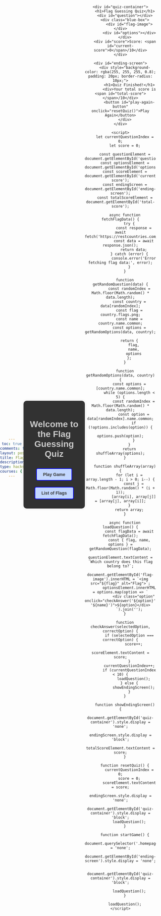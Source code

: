 ```yaml
---
toc: true
comments: false
layout: post
title: Flag Guessing Game
description: Feature for CPT
type: hacks
courses: { compsci: {week: 21} }
---
```

<html lang="en">
<head>
    <meta charset="UTF-8">
    <meta name="viewport" content="width=device-width, initial-scale=1.0">
    <title>Flag Guessing Quiz</title>
    <style>
        body {
            font-family: Arial, sans-serif;
            margin: 0;
            padding: 0;
            text-align: center;
            background-image: url('https://imagecache.jpl.nasa.gov/images/edu/images/imagerecords/57000/57723/globe_west_2048-640x350.jpg');
            background-size: cover;
            background-position: center;
            display: flex; 
            align-items: center; 
            justify-content: center; 
            height: 100vh; 
        }
        .homepage {
            max-width: 400px;
            padding: 20px;
            background-color: rgba(0, 0, 0, 0.8);
            border-radius: 10px;
            box-shadow: 0 0 10px rgba(0, 0, 0, 0.1);
            margin-bottom: 20px;
            color: #ccc;
        }
        .homepage h1 {
            color: #ccc;
            margin-bottom: 20px;
        }
        .button {
            display: inline-block;
            margin: 10px;
            padding: 10px 20px;
            background-color: #c3d7ff;
            border: 2px solid blue;
            border-radius: 5px;
            cursor: pointer;
            text-decoration: none;
            color: #333;
            font-weight: bold;
            transition: background-color 0.3s;
        }
        .button:hover {
            background-color: #b0c5f5;
        }
        #quiz-container {
            max-width: 600px;
            padding: 20px;
            background-color: rgba(0, 0, 0, 0.8);
            border-radius: 10px;
            box-shadow: 0 0 10px rgba(0, 0, 0, 0.1); 
            color: #ccc;
            display: none; /* initially hidden */
        }
        h1 {
            color: #ccc;
        }
        #question {
            font-size: 20px;
            margin-bottom: 20px;
        }
        .option {
            display: inline-block;
            margin: 5px;
            padding: 10px 20px;
            background-color: #c3d7ff; 
            border: 2px solid blue;
            cursor: pointer;
            color: #333;
        }
        .option:hover {
            background-color: #b0c5f5;
        }
        #score {
            margin-top: 20px;
            font-size: 18px;
            color: #ccc;
        }
        .blue-box {
            padding: 10px;
            margin-bottom: 20px;
            display: inline-block;
        }
        #ending-screen {
            display: none; 
            background-color: rgba(0, 0, 0, 0.8);
            padding: 20px;
            border-radius: 10px;
            max-width: 400px; 
            color: #000; /* Changed font color to black */
        }
        #ending-screen h1 {
            color: #000; /* Changed font color to black */
        }
    </style>
</head>
<body>
    <div class="homepage">
        <h1>Welcome to the Flag Guessing Quiz</h1>
        <a href="#" class="button" onclick="startGame()">Play Game</a>
        <a href="https://rayanesouuuu1234.github.io/cpt_frontend/2024/02/09/flaglist.html" class="button">List of Flags</a>
    </div>

    <div id="quiz-container">
        <h1>Flag Guessing Quiz</h1>
        <div id="question"></div>
        <div class="blue-box">
            <div id="flag-image"></div>
            <div id="options"></div>
        </div>
        <div id="score">Score: <span id="current-score">0</span>/10</div>
    </div>

    <div id="ending-screen">
        <div style="background-color: rgba(255, 255, 255, 0.8); padding: 20px; border-radius: 10px;">
            <h1>Quiz Finished!</h1>
            <div>Your total score is <span id="total-score"></span>/10</div>
            <button id="play-again-button" onclick="resetQuiz()">Play Again</button>
        </div>
    </div>

    <script>
        let currentQuestionIndex = 0;
        let score = 0;

        const questionElement = document.getElementById('question');
        const optionsElement = document.getElementById('options');
        const scoreElement = document.getElementById('current-score');
        const endingScreen = document.getElementById('ending-screen');
        const totalScoreElement = document.getElementById('total-score');

        async function fetchFlagData() {
            try {
                const response = await fetch('https://restcountries.com/v3.1/all');
                const data = await response.json();
                return data;
            } catch (error) {
                console.error('Error fetching flag data:', error);
            }
        }

        function getRandomQuestion(data) {
            const randomIndex = Math.floor(Math.random() * data.length);
            const country = data[randomIndex];
            const flag = country.flags.png;
            const name = country.name.common;
            const options = getRandomOptions(data, country);

            return {
                flag,
                name,
                options
            };
        }

        function getRandomOptions(data, country) {
            const options = [country.name.common];
            while (options.length < 5) {
                const randomIndex = Math.floor(Math.random() * data.length);
                const option = data[randomIndex].name.common;
                if (!options.includes(option)) {
                    options.push(option);
                }
            }
            return shuffleArray(options);
        }

        function shuffleArray(array) {
            for (let i = array.length - 1; i > 0; i--) {
                const j = Math.floor(Math.random() * (i + 1));
                [array[i], array[j]] = [array[j], array[i]];
            }
            return array;
        }

        async function loadQuestion() {
            const flagData = await fetchFlagData();
            const { flag, name, options } = getRandomQuestion(flagData);
            questionElement.textContent = `Which country does this flag belong to?`;
            document.getElementById('flag-image').innerHTML = `<img src="${flag}" alt="Flag">`;
            optionsElement.innerHTML = options.map(option => `
                <div class="option" onclick="checkAnswer('${option}', '${name}')">${option}</div>
            `).join('');
        }

        function checkAnswer(selectedOption, correctOption) {
            if (selectedOption === correctOption) {
                score++;
                scoreElement.textContent = score;
            }
            currentQuestionIndex++;
            if (currentQuestionIndex < 10) {
                loadQuestion();
            } else {
                showEndingScreen();
            }
        }

        function showEndingScreen() {
            document.getElementById('quiz-container').style.display = 'none';
            endingScreen.style.display = 'block';
            totalScoreElement.textContent = score;
        }

        function resetQuiz() {
            currentQuestionIndex = 0;
            score = 0;
            scoreElement.textContent = score;
            endingScreen.style.display = 'none';
            document.getElementById('quiz-container').style.display = 'block';
            loadQuestion();
        }

        function startGame() {
            document.querySelector('.homepage').style.display = 'none';
            document.getElementById('ending-screen').style.display = 'none';
        
            document.getElementById('quiz-container').style.display = 'block';
        
            loadQuestion();
        }

        loadQuestion();
    </script>
</body>
</html>
